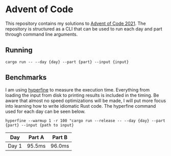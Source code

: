 # Advent of Code
This repository contains my solutions to [Advent of Code 2021](https://adventofcode.com/).
The repository is structured as a CLI that can be used to run each
day and part through command line arguments. 

## Running
```
cargo run -- --day {day} --part {part} --input {input}
```

## Benchmarks
I am using
[hyperfine](https://github.com/sharkdp/hyperfine) to measure the execution
time. 
Everything from loading the input from disk to printing results is included in
the timing. Be aware that almost no speed optimizations will be made, I will
put more focus into learning how to write idiomatic Rust code.
The hyperfine command used for each day can be seen below.
```
hyperfine --warmup 1 -r 100 "cargo run --release -- --day {day} --part {part} --input {path to input}
```

| Day | Part A | Part B |
| --- | --- | --- |
| Day 1 | 95.5ms | 96.0ms |

